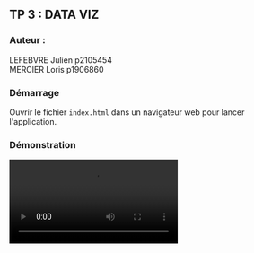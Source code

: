 ## TP 3 : DATA VIZ
### Auteur :   
LEFEBVRE Julien p2105454  
MERCIER Loris p1906860

### Démarrage
Ouvrir le fichier `index.html` dans un navigateur web pour lancer l'application.

### Démonstration
<video src='./Video Démo.mp4' width=300/>
